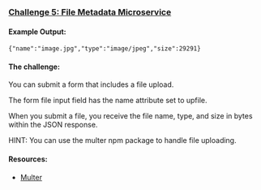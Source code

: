 ### [Challenge 5: File Metadata Microservice](https://www.freecodecamp.org/learn/apis-and-microservices/apis-and-microservices-projects/file-metadata-microservice)

#### Example Output:
```{"name":"image.jpg","type":"image/jpeg","size":29291}```

#### The challenge:
You can submit a form that includes a file upload.

The form file input field has the name attribute set to upfile.

When you submit a file, you receive the file name, type, and size in bytes within the JSON response.

HINT: You can use the multer npm package to handle file uploading.

#### Resources:
* [Multer](https://www.npmjs.com/package/multer)

